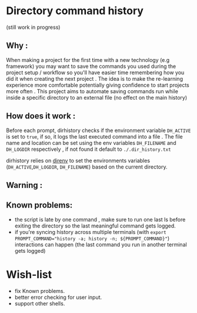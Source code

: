 # Directory command history
(still work in progress)

## Why : 
When making a project for the first time with a new technology (e.g framework) you may want to save the commands you used during the project setup / workflow so you'll have easier time remembering how you did it when creating the next project . The idea is to make the re-learning experience more comfortable potentially giving confidence to start projects more often .
This project aims to automate saving commands run while inside a specific directory to an external file (no effect on the main history)

## How does it work : 
Before each prompt, dirhistory checks if the environment variable `DH_ACTIVE` is set to `true`, if so, it logs the last executed command into a file .
The file name and location can be set using the env variables `DH_FILENAME` and `DH_LOGDIR` respectively , if not found it default to `./.dir_history.txt`

dirhistory relies on [direnv](https://github.com/direnv/direnv) to set the environments variables (`DH_ACTIVE`,`DH_LOGDIR`, `DH_FILENAME`) based on the current directory.

## Warning : 


## Known problems:
- the script is late by one command , make sure to run one last ls before exiting the directory so the last meaningful command gets logged.
- if you're syncing history across multiple terminals (with `export PROMPT_COMMAND="history -a; history -n; ${PROMPT_COMMAND}"`) interactions can happen (the last command you run in another terminal gets logged)

# Wish-list
- fix Known problems.
- better error checking for user input.
- support other shells.